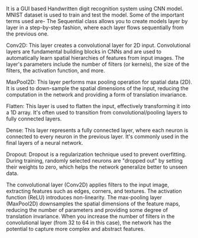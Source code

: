 It is a GUI based Handwritten digit recognition system using CNN model. MNIST dataset is used to train and test the model. 
Some of the important terms used are-
The Sequential class allows you to create models layer by layer in a step-by-step fashion, where each layer flows sequentially from the previous one.

Conv2D: This layer creates a convolutional layer for 2D input. Convolutional layers are fundamental building blocks in CNNs and are used to automatically learn spatial hierarchies of features from input images. The layer's parameters include the number of filters (or kernels), the size of the filters, the activation function, and more.

MaxPool2D: This layer performs max pooling operation for spatial data (2D). It is used to down-sample the spatial dimensions of the input, reducing the computation in the network and providing a form of translation invariance.

Flatten: This layer is used to flatten the input, effectively transforming it into a 1D array. It's often used to transition from convolutional/pooling layers to fully connected layers.

Dense: This layer represents a fully connected layer, where each neuron is connected to every neuron in the previous layer. It's commonly used in the final layers of a neural network.

Dropout: Dropout is a regularization technique used to prevent overfitting. During training, randomly selected neurons are "dropped out" by setting their weights to zero, which helps the network generalize better to unseen data.

The convolutional layer (Conv2D) applies filters to the input image, extracting features such as edges, corners, and textures. The activation function (ReLU) introduces non-linearity.
The max-pooling layer (MaxPool2D) downsamples the spatial dimensions of the feature maps, reducing the number of parameters and providing some degree of translation invariance.
When you increase the number of filters in the convolutional layer (from 32 to 64 in this case), the network has the potential to capture more complex and abstract features.
